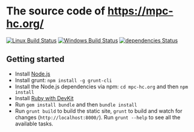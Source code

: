 # The source code of <https://mpc-hc.org/>

[![Linux Build Status](https://img.shields.io/travis/mpc-hc/mpc-hc.org/master.svg?label=Linux%20build)](https://travis-ci.org/mpc-hc/mpc-hc.org)
[![Windows Build Status](https://img.shields.io/appveyor/ci/XhmikosR/mpc-hc-org/master.svg?label=Windows%20build)](https://ci.appveyor.com/project/XhmikosR/mpc-hc-org/branch/master)
[![dependencies Status](https://img.shields.io/david/mpc-hc/mpc-hc.org.svg)](https://david-dm.org/mpc-hc/mpc-hc.org)

## Getting started

* Install [Node.js](https://nodejs.org/)
* Install grunt: `npm install -g grunt-cli`
* Install the Node.js dependencies via npm: `cd mpc-hc.org` and then `npm install`
* Install [Ruby with DevKit](https://rubyinstaller.org/)
* Run `gem install bundle` and then `bundle install`
* Run `grunt build` to build the static site, `grunt` to build and watch for changes (`http://localhost:8000/`). Run `grunt --help` to see all the available tasks.
